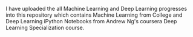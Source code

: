 I have uploaded the all Machine Learning and Deep Learning progresses into this repository which contains Machine Learning from College and Deep Learning iPython Notebooks from Andrew Ng's coursera Deep Learning Specialization course.
